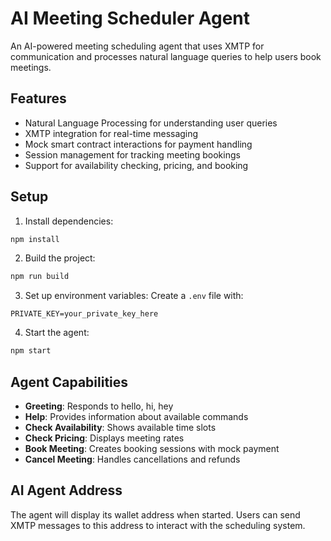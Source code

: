 # AI Meeting Scheduler Agent

An AI-powered meeting scheduling agent that uses XMTP for communication and processes natural language queries to help users book meetings.

## Features

- Natural Language Processing for understanding user queries
- XMTP integration for real-time messaging
- Mock smart contract interactions for payment handling
- Session management for tracking meeting bookings
- Support for availability checking, pricing, and booking

## Setup

1. Install dependencies:
```bash
npm install
```

2. Build the project:
```bash
npm run build
```

3. Set up environment variables:
Create a `.env` file with:
```
PRIVATE_KEY=your_private_key_here
```

4. Start the agent:
```bash
npm start
```

## Agent Capabilities

- **Greeting**: Responds to hello, hi, hey
- **Help**: Provides information about available commands
- **Check Availability**: Shows available time slots
- **Check Pricing**: Displays meeting rates
- **Book Meeting**: Creates booking sessions with mock payment
- **Cancel Meeting**: Handles cancellations and refunds

## AI Agent Address

The agent will display its wallet address when started. Users can send XMTP messages to this address to interact with the scheduling system.

